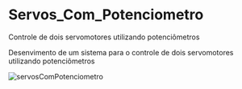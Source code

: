 # Servos_Com_Potenciometro
 Controle de dois servomotores utilizando potenciômetros
 
 Desenvimento de um sistema para o controle de dois servomotores utilizando potenciômetros
 
 ![servosComPotenciometro](https://user-images.githubusercontent.com/61093744/176266237-a0ff7689-53fb-4041-8fff-37579f8cb1af.png)
